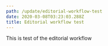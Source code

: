 ```yaml
---
path: /update/editorial-workflow-test
date: 2020-03-08T03:23:03.288Z
title: Editorial workflow test
---
```

This is  test of the editorial workflow